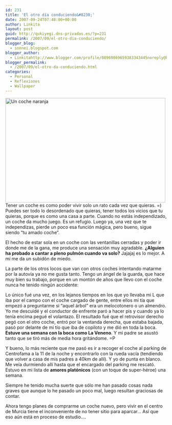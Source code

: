 ```yaml
---
id: 231
title: 'El otro día conduciendo&#8230;'
date: 2007-09-24T07:48:00+00:00
author: Linkita
layout: post
guid: http://qukiyegi.dns-privadas.es/?p=231
permalink: /2007/09/el-otro-dia-conduciendo/
blogger_blog:
  - sonnei.blogspot.com
blogger_author:
  - Linkitahttp://www.blogger.com/profile/08969869659383343445noreply@blogger.com
blogger_permalink:
  - /2007/09/el-otro-da-conduciendo.html
categories:
  - Personal
  - Reflexiones
  - Wallpaper
---
```

[<img src="http://farm2.static.flickr.com/1120/1127120897_e39605e0b6.jpg" alt="Un coche naranja" height="327" width="500" />](http://www.flickr.com/photos/linkita/1127120897/ "¿Quieres ver más? click a mi galería")  
Tener un coche es como poder vivir solo un rato cada vez que quieras. =) Puedes ser todo lo desordenado que quieras, tener todos los vicios que tu quieras, porque es como una casa a parte. Cuando no estás independizado, un coche da mucho juego. Es un refugio. Luego ya, una vez que te independizas, pierde un poco esa función mágica, pero bueno, sigue siendo &#8220;tu amado coche&#8221;.

El hecho de estar sola en un coche con las ventanillas cerradas y poder ir donde me de la gana, me produce una sensación muy agradable. <span style="font-weight: bold;">¿Alguien ha probado a cantar a pleno pulmón cuando va solo?</span> Jajajaj es lo mejor. A mí me da un subidón de miedo.

La parte de los otros locos que van con otros coches intentando matarme por la autovía ya no me gusta tanto. Tengo un ángel de la guarda, que hace muy bien su trabajo, porque en un montón de años que llevo con el coche nunca he tenido ningún accidente:

Lo único fué una vez, en los lejanos tiempos en los que yo llevaba mi L que iba por el campo con el coche cargado de gente, entre ellos mi tía que empezó a preguntarme si &#8220;aquel árbol&#8221; era un melocotonero o un almendro. Yo me descuidé y el conductor de enfrente paró a hacer pis y cuando ya lo tenía encima pegué el volantazo. El resultado fué que el retrovisor derecho pegó con el otro coche, entró por la ventanda derecha, que estaba bajada, pasó por delante de mi tío que iba de copiloto y me dió en toda la boca. <span style="font-weight: bold;">Estuve una semana con la boca como La Veneno</span>. Y mi padre se asustó tanto que se tiró más de media hora gritándome. =P

Y bueno, lo más reciente que me pasó es ir a recoger el coche al parking de Centrofama a la 11 de la noche y encontrarlo con la rueda vacía (tendiendo que volver a casa de mis padres a 40km de allí). Y yo de punta en blanco. Me veía durmiendo allí hasta que el encargado del parking me rescató. Estuvo en mi lista de <span style="font-weight: bold;">amores platónicos</span> (con un toque de super-héroe) una semana.

Siempre he tenido mucha suerte que sólo me han pasado cosas nada graves que aunque lo he pasado un poco mal, luego resultan graciosas de contar.

Ahora tengo planes de comprarme un coche nuevo, pero vivir en el centro de Murcia tiene el inconveniente de no tener sitio para aparcar&#8230; Así que eso aún está en proceso de estudio&#8230;.